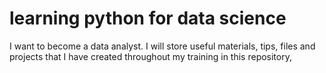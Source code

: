 # learning python for data science
I want to become a data analyst. I will store useful materials, tips, files and projects that I have created throughout my training in this repository, 
